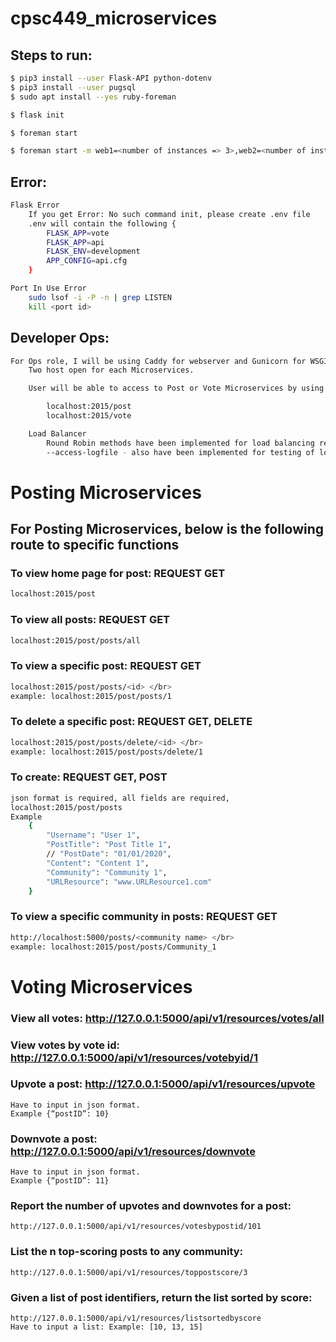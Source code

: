 # cpsc449_microservices

## Steps to run: 
```sh
$ pip3 install --user Flask-API python-dotenv
$ pip3 install --user pugsql 
$ sudo apt install --yes ruby-foreman
```
```sh
$ flask init
```
```sh
$ foreman start
```
```sh
$ foreman start -m web1=<number of instances => 3>,web2=<number of instances => 3>,caddy=1
```

## Error: 
```sh
Flask Error
	If you get Error: No such command init, please create .env file
	.env will contain the following {
		FLASK_APP=vote
		FLASK_APP=api
		FLASK_ENV=development
		APP_CONFIG=api.cfg
	}
```
```sh
Port In Use Error 
	sudo lsof -i -P -n | grep LISTEN
	kill <port id>
```
## Developer Ops: </br>
```sh
For Ops role, I will be using Caddy for webserver and Gunicorn for WSGI server
	Two host open for each Microservices.

	User will be able to access to Post or Vote Microservices by using these hosts:

		localhost:2015/post
		localhost:2015/vote

	Load Balancer
		Round Robin methods have been implemented for load balancing requests
		--access-logfile - also have been implemented for testing of load balancing requests in Procfile
```
# Posting Microservices </br>
## For Posting Microservices, below is the following route to specific functions 
### To view home page for post: REQUEST GET  </br>
```sh
localhost:2015/post
```
### To view all posts: REQUEST GET  </br>
```sh
localhost:2015/post/posts/all	
```
### To view a specific post: REQUEST GET </br>
```sh
localhost:2015/post/posts/<id> </br>
example: localhost:2015/post/posts/1
```
### To delete a specific post: REQUEST GET, DELETE </br>
```sh
localhost:2015/post/posts/delete/<id> </br>
example: localhost:2015/post/posts/delete/1
```
### To create: REQUEST GET, POST</br>
```sh
json format is required, all fields are required, 
localhost:2015/post/posts
Example
    {
        "Username": "User 1",
        "PostTitle": "Post Title 1",
        // "PostDate": "01/01/2020",
        "Content": "Content 1",
        "Community": "Community 1",
        "URLResource": "www.URLResource1.com"
    }
```
### To view a specific community in posts: REQUEST GET </br>
```sh
http://localhost:5000/posts/<community name> </br>
example: localhost:2015/post/posts/Community_1
```
# Voting Microservices </br>
### View all votes: http://127.0.0.1:5000/api/v1/resources/votes/all

### View votes by vote id: http://127.0.0.1:5000/api/v1/resources/votebyid/1

### Upvote a post: http://127.0.0.1:5000/api/v1/resources/upvote </br>
    Have to input in json format.  
    Example {“postID”: 10}

### Downvote a post: http://127.0.0.1:5000/api/v1/resources/downvote </br>
    Have to input in json format.  
    Example {“postID”: 11} 

### Report the number of upvotes and downvotes for a post: </br>
    http://127.0.0.1:5000/api/v1/resources/votesbypostid/101 
     
### List the n top-scoring posts to any community: </br>
    http://127.0.0.1:5000/api/v1/resources/toppostscore/3 

### Given a list of post identifiers, return the list sorted by score: </br>
    http://127.0.0.1:5000/api/v1/resources/listsortedbyscore 
    Have to input a list: Example: [10, 13, 15] 